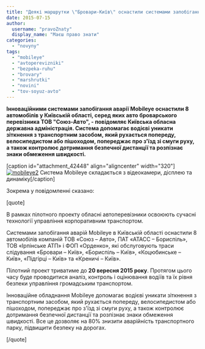 ```yaml
---
title: "Деякі маршрутки \"Бровари-Київ\" оснастили системами запобігання аварій"
date: 2015-07-15
author: 
  username: "pravoZnaty"
  display_name: "Маєш право знати"
categories: 
  - "novyny"
tags: 
  - "mobileye"
  - "avtoperevizniki"
  - "bezpeka-ruhu"
  - "brovary"
  - "marshrutki"
  - "novini"
  - "tov-soyuz-avto"
---
```


**Інноваційними системами запобігання аварії Mobileye оснастили 8 автомобілів у Київській області, серед яких авто броварського перевізника ТОВ "Союз-Авто", - повідомляє Київська обласна державна адміністрація. Система допомагає водієві уникати зіткнення з транспортним засобом, який рухається попереду, велосипедистом або пішоходом, попереджає про з'їзд зі смуги руху, а також контролює дотримання безпечної дистанції та розпізнає знаки обмеження швидкості.** 

\[caption id="attachment\_42448" align="aligncenter" width="320"\][![mobileye2](https://mpz.brovary.org/wp-content/uploads/2015/07/mobileye2.jpg)](https://mpz.brovary.org/wp-content/uploads/2015/07/mobileye2.jpg) Система Mobileye складається з відеокамери, дісплею та динаміку\[/caption\]

Зокрема у повідомленні сказано:

\[quote\]

В рамках пілотного проекту обласні автоперевізники освоюють сучасні технології управління корпоративним транспортом.

Системами запобігання аварій Mobileye в Київській області оснастили 8 автомобілів компаній ТОВ «Союз – Авто», ПАТ «АТАСС – Бориспіль», ТОВ «Ірпінське АТП» і ФОП «Орденко», які обслуговують траси слідування «Бровари – Київ», «Бориспіль – Київ», «Коцюбинське – Київ», «Підгірці – Київ» та «Креничі – Київ».

Пілотний проект триватиме до **20 вересня 2015 року**. Протягом цього часу буде проводитися аналіз, контроль і оцінювання водіїв та їх рівня безпеки управління громадським транспортом.

Інноваційне обладнання Mobileye допомагає водієві уникати зіткнення з транспортним засобом, який рухається попереду, велосипедистом або пішоходом, попереджає про з'їзд зі смуги руху, а також контролює дотримання безпечної дистанції та розпізнає знаки обмеження швидкості. Все це дозволяє на 80% знизити аварійність транспортного парку, підвищити безпеку на дорогах.

\[/quote\]
